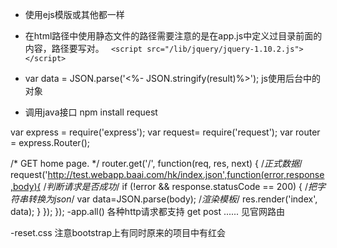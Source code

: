 - 使用ejs模版或其他都一样
- 在html路径中使用静态文件的路径需要注意的是在app.js中定义过目录前面的内容，路径要写对。
       ` <script src="/lib/jquery/jquery-1.10.2.js"></script>`
- var data = JSON.parse('<%- JSON.stringify(result)%>'); js使用后台中的对象

- 调用java接口 npm install request

var express = require('express');
var request= require('request');
var router = express.Router();

/* GET home page. */
router.get('/', function(req, res, next) {
	/*正式数据*/
  request('http://test.webapp.baai.com/hk/index.json',function(error,response,body){
    /*判断请求是否成功*/
    if (!error && response.statusCode == 200) {
      /*把字符串转换为json*/
      var data=JSON.parse(body);
      /*渲染模板*/
      res.render('index', data);
    }
  });
});
-app.all() 各种http请求都支持 get post ......  见官网路由

-reset.css 注意bootstrap上有同时原来的项目中有红会